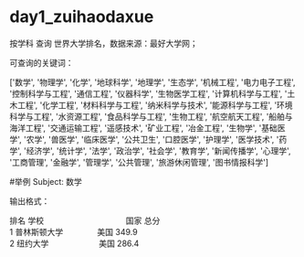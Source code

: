 # day1_zuihaodaxue
按学科 查询 世界大学排名，数据来源：最好大学网；

可查询的关键词：

['数学', '物理学', '化学', '地球科学', '地理学', '生态学', '机械工程', '电力电子工程', '控制科学与工程', '通信工程', '仪器科学', '生物医学工程', '计算机科学与工程', '土木工程', '化学工程', '材料科学与工程', '纳米科学与技术', '能源科学与工程', '环境科学与工程', '水资源工程', '食品科学与工程', '生物工程', '航空航天工程', '船舶与海洋工程', '交通运输工程', '遥感技术', '矿业工程', '冶金工程', '生物学', '基础医学', '农学', '兽医学', '临床医学', '公共卫生', '口腔医学', '护理学', '医学技术', '药学', '经济学', '统计学', '法学', '政治学', '社会学', '教育学', '新闻传播学', '心理学', '工商管理', '金融学', '管理学', '公共管理', '旅游休闲管理', '图书情报科学']

#举例   Subject: 数学

输出格式：

 排名     学校　　　　　　　　　　        国家              总分    
  1     普林斯顿大学　　　　          美国            349.9   
  2     纽约大学　　　　　　          美国            286.4   
